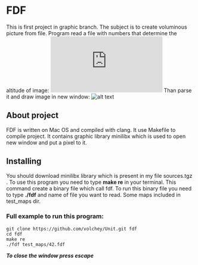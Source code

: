# FDF
This is first project in graphic branch.
The subject is to create voluminous picture from file.
Program read a file with numbers that determine the altitude of image:
![alt text](https://github.com/volchey/Unit/tree/master/fdf/test_maps/42.fdf)
Than parse it and draw image in new window:
![alt text](https://github.com/volchey/Unit/tree/master/fdf/42map_result)
## About project
FDF is written on Mac OS and compiled with clang. It use Makefile to compile project. It contains graphic library minilibx which is used to open new window and put a pixel to it.
## Installing
You should download minilibx library which is present in my file sources.tgz .
To use this program you need to type **make re** in your terminal. This command create a binary file which call fdf.
To run this binary file you need to type **./fdf** and name of file you want to read.
Some maps included in test_maps dir.
### Full example to run this program:
```
git clone https://github.com/volchey/Unit.git fdf
cd fdf
make re
./fdf test_maps/42.fdf
```
**_To close the window press escape_**